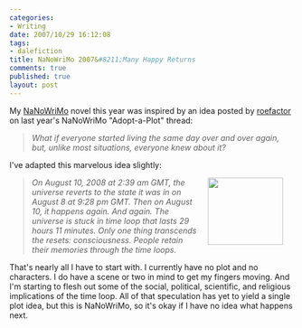 ```yaml
--- 
categories: 
- Writing
date: 2007/10/29 16:12:08
tags: 
- dalefiction
title: NaNoWriMo 2007&#8211;Many Happy Returns
comments: true
published: true
layout: post
---
```


My <a href="http://www.nanowrimo.org" title="National Novel Writing Month">NaNoWriMo</a> novel this year was inspired by an idea posted by <a href="http://www.nanowrimo.org/eng/user/50120">roefactor</a> on last year's NaNoWriMo "Adopt-a-Plot" thread:
<blockquote><em>What if everyone started living the same day over and over again, but, unlike most situations, everyone knew about it?</em></blockquote>
I've adapted this marvelous idea slightly:
<blockquote><img src="http://www.dale.emery.name/photos/mhr/Calendar.jpg" align="right" height="119" hspace="20" width="133" /><em>On August 10, 2008 at 2:39 am GMT, the universe reverts to the state it was in on August 8 at 9:28 pm GMT. Then on August 10, it happens again. And again. The universe is stuck in time loop that lasts 29 hours 11 minutes. Only one thing transcends the resets: consciousness. People retain their memories through the time loops. </em></blockquote>
That's nearly all I have to start with. I currently have no plot and no characters. I do have a scene or two in mind to get my fingers moving. And I'm starting to flesh out some of the social, political, scientific, and religious implications of the time loop. All of that speculation has yet to yield a single plot idea, but this is NaNoWriMo, so it's okay if I have no idea what happens next.
